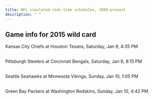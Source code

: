 ```yaml
---
title: NFL simulated-real-time schedules, 2009-present
description: " "
---
```


## Game info for 2015 wild card
Kansas City Chiefs at Houston Texans, Saturday, Jan 9, 4:35 PM

<br/>Pittsburgh Steelers at Cincinnati Bengals, Saturday, Jan 9, 8:15 PM

<br/>Seattle Seahawks at Minnesota Vikings, Sunday, Jan 10, 1:05 PM

<br/>Green Bay Packers at Washington Redskins, Sunday, Jan 10, 4:42 PM

